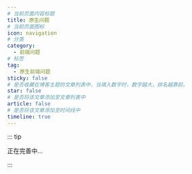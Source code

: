 ```yaml
---
# 当前页面内容标题
title: 原生问题
# 当前页面图标
icon: navigation
# 分类
category:
  - 前端问题
# 标签
tag:
  - 原生前端问题
sticky: false
# 是否收藏在博客主题的文章列表中，当填入数字时，数字越大，排名越靠前。
star: false
# 是否将该文章添加至文章列表中
article: false
# 是否将该文章添加至时间线中
timeline: true
---
```


::: tip

正在完善中...

:::
